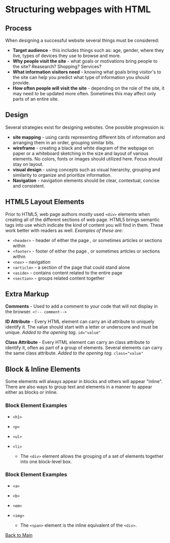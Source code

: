# Structuring webpages with HTML

## Process

When designing a successful website several things must be considered:

- **Target audience** - this includes things such as: age, gender, where they live, types of devices they use to browse and more.
- **Why people visit the site** - what goals or motivations bring people to the site? Reasearch? Shopping? Services?
- **What information visitors need** - knowing what goals bring visitor's to the site can help you predict what type of information you should provide.
- **How often people will visit the site** - depending on the role of the site, it may need to be updated more often. Sometimes this may affect only parts of an entire site.

## Design

Several strategies exist for designing websites. One possible progression is:

- **site mapping** - using cards representing different bits of information and arranging them in an order, grouping similar bits.
- **wireframe** - creating a black and white diagram of the webpage on paper or a whiteboard sketching in the size and layout of various elements. No colors, fonts or images should utilized here. Focus should stay on layout.
- **visual design** - using concepts such as visual hierarchy, grouping and similarity to organize and prioritize information.
- **Navigation** - navigation elements should be clear, contextual, concise and consistent.

## HTML5 Layout Elements

Prior to HTML5, web page authors mostly used `<div>` elements when creating all of the different sections of web page. HTML5 brings semantic tags into use which indicate the kind of content you will find in them. These work better with readers as well. _Examples of these are:_

- `<header>` - header of either the page , or sometimes articles or sections within
- `<footer>` - footer of either the page , or sometimes articles or sections within
- `<nav>` - navigation
- `<article>` - a section of the page that could stand alone
- `<aside>` - contains content related to the entire page
- `<section>` - groups related content together

## Extra Markup

**Comments** - Used to add a comment to your code that will not display in the browser. `<!-- comment-->`

**ID Attribute** - Every HTML element can carry an id attribute to uniquely identify it. The value should start with a letter or underscore and must be unique. _Added to the opening tag._ `id="value"`

**Class Attribute** - Every HTML element can carry an class attribute to identify it, often as part of a group of elements. Several elements can carry the same class attribute. _Added to the opening tag._ `class="value"`

## Block & Inline Elements

Some elements will always appear in blocks and others will appear "inline". There are also ways to group text and elements in a manner to appear either as blocks or inline.

### Block Element Examples

- `<h1>`
- `<p>`
- `<ul>`
- `<li>`

  - The `<div>` element allows the grouping of a set of elements together into one block-level box.

### Block Element Examples

- `<a>`
- `<b>`
- `<em>`
- `<img>`

  - The `<span>` element is the inline equivalent of the `<div>`.

[Back to Main](README.md)
